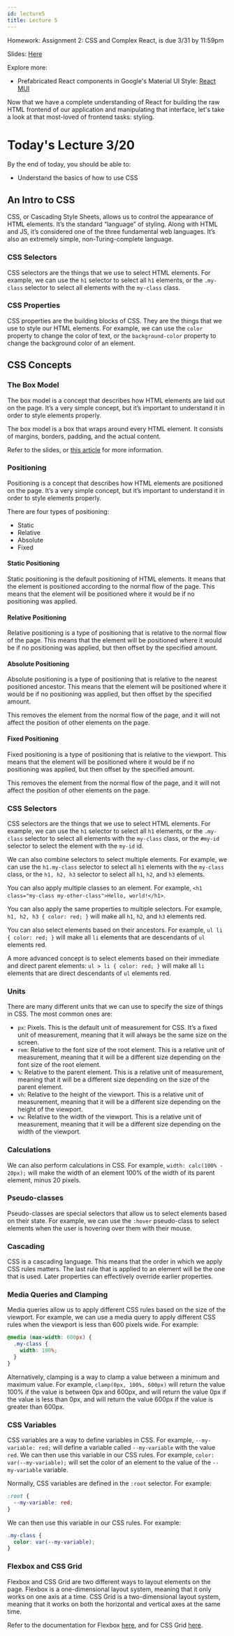```yaml
---
id: lecture5
title: Lecture 5
---
```


Homework: Assignment 2: CSS and Complex React, is due 3/31 by 11:59pm

Slides: [Here](https://docs.google.com/presentation/d/1-wR_8W7M_2CbL-32t_CpCes1iwwsh_TY-T8Lt9Xmwfg/edit?usp=sharing)

Explore more:

- Prefabricated React components in Google's Material UI Style: [React MUI](https://mui.com/)

Now that we have a complete understanding of React for building the raw HTML frontend of our application and manipulating that interface, let's take a look at that most-loved of frontend tasks: styling.

# Today's Lecture 3/20

By the end of today, you should be able to:

- Understand the basics of how to use CSS

## An Intro to CSS

CSS, or Cascading Style Sheets, allows us to control the appearance of HTML elements. It’s the standard “language” of styling. Along with HTML and JS, it’s considered one of the three fundamental web languages.
It’s also an extremely simple, non-Turing-complete language.

### CSS Selectors

CSS selectors are the things that we use to select HTML elements. For example, we can use the `h1` selector to select all `h1` elements, or the `.my-class` selector to select all elements with the `my-class` class.

### CSS Properties

CSS properties are the building blocks of CSS. They are the things that we use to style our HTML elements. For example, we can use the `color` property to change the color of text, or the `background-color` property to change the background color of an element.

## CSS Concepts

### The Box Model

The box model is a concept that describes how HTML elements are laid out on the page. It’s a very simple concept, but it’s important to understand it in order to style elements properly.

The box model is a box that wraps around every HTML element. It consists of margins, borders, padding, and the actual content.

Refer to the slides, or [this article](https://developer.mozilla.org/en-US/docs/Learn/CSS/Building_blocks/The_box_model) for more information.

### Positioning

Positioning is a concept that describes how HTML elements are positioned on the page. It’s a very simple concept, but it’s important to understand it in order to style elements properly.

There are four types of positioning:

- Static
- Relative
- Absolute
- Fixed

#### Static Positioning

Static positioning is the default positioning of HTML elements. It means that the element is positioned according to the normal flow of the page. This means that the element will be positioned where it would be if no positioning was applied.

#### Relative Positioning

Relative positioning is a type of positioning that is relative to the normal flow of the page. This means that the element will be positioned where it would be if no positioning was applied, but then offset by the specified amount.

#### Absolute Positioning

Absolute positioning is a type of positioning that is relative to the nearest positioned ancestor. This means that the element will be positioned where it would be if no positioning was applied, but then offset by the specified amount.

This removes the element from the normal flow of the page, and it will not affect the position of other elements on the page.

#### Fixed Positioning

Fixed positioning is a type of positioning that is relative to the viewport. This means that the element will be positioned where it would be if no positioning was applied, but then offset by the specified amount.

This removes the element from the normal flow of the page, and it will not affect the position of other elements on the page.

### CSS Selectors

CSS selectors are the things that we use to select HTML elements. For example, we can use the `h1` selector to select all `h1` elements, or the `.my-class` selector to select all elements with the `my-class` class, or the `#my-id` selector to select the element with the `my-id` id.

We can also combine selectors to select multiple elements. For example, we can use the `h1.my-class` selector to select all `h1` elements with the `my-class` class, or the `h1, h2, h3` selector to select all `h1`, `h2`, and `h3` elements.

You can also apply multiple classes to an element. For example, `<h1 class="my-class my-other-class">Hello, world!</h1>`.

You can also apply the same properties to multiple selectors. For example, `h1, h2, h3 { color: red; }` will make all `h1`, `h2`, and `h3` elements red.

You can also select elements based on their ancestors. For example, `ul li { color: red; }` will make all `li` elements that are descendants of `ul` elements red.

A more advanced concept is to select elements based on their immediate and direct parent elements: `ul > li { color: red; }` will make all `li` elements that are direct descendants of `ul` elements red.

### Units

There are many different units that we can use to specify the size of things in CSS. The most common ones are:

- `px`: Pixels. This is the default unit of measurement for CSS. It’s a fixed unit of measurement, meaning that it will always be the same size on the screen.
- `rem`: Relative to the font size of the root element. This is a relative unit of measurement, meaning that it will be a different size depending on the font size of the root element.
- `%`: Relative to the parent element. This is a relative unit of measurement, meaning that it will be a different size depending on the size of the parent element.
- `vh`: Relative to the height of the viewport. This is a relative unit of measurement, meaning that it will be a different size depending on the height of the viewport.
- `vw`: Relative to the width of the viewport. This is a relative unit of measurement, meaning that it will be a different size depending on the width of the viewport.

### Calculations

We can also perform calculations in CSS. For example, `width: calc(100% - 20px);` will make the width of an element 100% of the width of its parent element, minus 20 pixels.

### Pseudo-classes

Pseudo-classes are special selectors that allow us to select elements based on their state. For example, we can use the `:hover` pseudo-class to select elements when the user is hovering over them with their mouse.

### Cascading

CSS is a cascading language. This means that the order in which we apply CSS rules matters. The last rule that is applied to an element will be the one that is used. Later properties can effectively override earlier properties.

### Media Queries and Clamping

Media queries allow us to apply different CSS rules based on the size of the viewport. For example, we can use a media query to apply different CSS rules when the viewport is less than 600 pixels wide. For example:

```css
@media (max-width: 600px) {
  .my-class {
    width: 100%;
  }
}
```

Alternatively, clamping is a way to clamp a value between a minimum and maximum value. For example, `clamp(0px, 100%, 600px)` will return the value 100% if the value is between 0px and 600px, and will return the value 0px if the value is less than 0px, and will return the value 600px if the value is greater than 600px.

### CSS Variables

CSS variables are a way to define variables in CSS. For example, `--my-variable: red;` will define a variable called `--my-variable` with the value `red`. We can then use this variable in our CSS rules. For example, `color: var(--my-variable);` will set the color of an element to the value of the `--my-variable` variable.

Normally, CSS variables are defined in the `:root` selector. For example:

```css
:root {
  --my-variable: red;
}
```

We can then use this variable in our CSS rules. For example:

```css
.my-class {
  color: var(--my-variable);
}
```

### Flexbox and CSS Grid

Flexbox and CSS Grid are two different ways to layout elements on the page. Flexbox is a one-dimensional layout system, meaning that it only works on one axis at a time. CSS Grid is a two-dimensional layout system, meaning that it works on both the horizontal and vertical axes at the same time.

Refer to the documentation for Flexbox [here](https://css-tricks.com/snippets/css/a-guide-to-flexbox/), and for CSS Grid [here](https://css-tricks.com/snippets/css/complete-guide-grid/).
